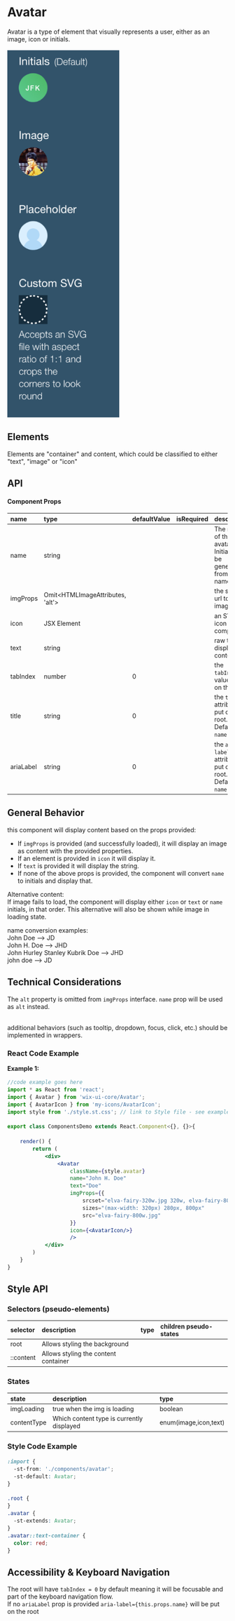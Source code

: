 # Avatar

Avatar is a type of element that visually represents a user, either as an image, icon or initials.
<br><br>
![image](./readme-assets/avatar-types.png)
## Elements

Elements are "container" and content, which could be classified to either "text", "image" or "icon"

## API

#### Component Props

| name      | type                             | defaultValue | isRequired | description                                                            |
|:----------|:---------------------------------|:-------------|:-----------|:-----------------------------------------------------------------------|
| name      | string                           |              |            | The name of the avatar user. Initials will be generated from the name  |
| imgProps  | Omit<HTMLImageAttributes, 'alt'> |              |            | the source url to load image from                                      |
| icon      | JSX Element                      |              |            | an SVG icon component                                                  |
| text      | string                      |              |            | raw text to display as content                                                  |
| tabIndex  | number                           | 0            |            | the `tabIndex` value to put on the root                                |
| title     | string                           | 0            |            | the `title` attribute to put on the root. Defaults to `name` prop      |
| ariaLabel | string                           | 0            |            | the `aria-label` attribute to put on the root. Defaults to `name` prop |


## General Behavior

this component will display content based on the props provided:
* If `imgProps` is provided (and successfully loaded), it will display an image as content with the provided properties.
* If an element is provided in `icon` it will display it.
* If `text` is provided it will display the string.
* If none of the above props is provided, the component will convert `name` to initials and display that.

Alternative content:<br>
If image fails to load, the component will display either `icon` or `text` or `name` initials, in that order.
This alternative will also be shown while image in loading state.

name conversion examples:
<br/> John Doe --> JD
<br/> John H. Doe --> JHD
<br/> John Hurley Stanley Kubrik Doe --> JHD
<br/> john doe --> JD

## Technical Considerations

The `alt` property is omitted from `imgProps` interface. `name` prop will be used as `alt` instead.<br>

<br>additional behaviors (such as tooltip, dropdown, focus, click, etc.) should be implemented in wrappers.

### React Code Example

**Example 1:**

```jsx
//code example goes here
import * as React from 'react';
import { Avatar } from 'wix-ui-core/Avatar';
import { AvatarIcon } from 'my-icons/AvatarIcon';
import style from './style.st.css'; // link to Style file - see examples of style files below

export class ComponentsDemo extends React.Component<{}, {}>{

    render() {
        return (
            <div>
                <Avatar
                    className={style.avatar}
                    name="John H. Doe"
                    text="Doe"
                    imgProps={{
                        srcset="elva-fairy-320w.jpg 320w, elva-fairy-800w.jpg 800w"
                        sizes="(max-width: 320px) 280px, 800px"
                        src="elva-fairy-800w.jpg"
                    }}
                    icon={<AvatarIcon/>}
                    />
            </div>
        )
    }
}
```

## Style API

### Selectors (pseudo-elements)

| selector          | description                        | type | children pseudo-states |
|:------------------|:-----------------------------------|:-----|:-----------------------|
| root       | Allows styling the background      |      |                        |
| ::content | Allows styling the content container |      |                        |

### States
| state        | description                        | type |
|:-------------|:-----------------------------------|:-----|
| imgLoading   | true when the img is loading     | boolean  |
| contentType  | Which content type is currently displayed | enum(image,icon,text) |

### Style Code Example

```css
:import {
  -st-from: './components/avatar';
  -st-default: Avatar;
}

.root {
}
.avatar {
  -st-extends: Avatar;
}
.avatar::text-container {
  color: red;
}
```

## Accessibility & Keyboard Navigation

The root will have `tabIndex = 0` by default meaning it will be focusable and part of the keyboard navigation flow.<br>
If no  `ariaLabel` prop is provided `aria-label={this.props.name}` will be put on the root<br>
